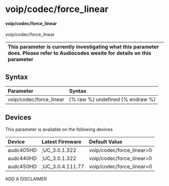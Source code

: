 ﻿---
description: voip/codec/force_linear
search: false
---

# voip/codec/force_linear

#### voip/codec/force_linear

voip/codec/force_linear


| This parameter is currently investigating what this parameter does. Please refer to Audiocodes wesite for details on this parameter | 
| :--- |

## Syntax
| Parameter | Syntax |
| :--- | :--- |
|voip/codec/force_linear | {% raw %} undefined {% endraw %}|

## Devices
This parameter is available on the following devices

| Device | Latest Firmware | Default Value |
|:---|:---|:---|
| audc405HD | ;UC_3.0.1.322 | voip/codec/force_linear=0 
| audc440HD | ;UC_3.0.1.322 | voip/codec/force_linear=0 
| audc450HD | ;UC_3.0.4.111.77 | voip/codec/force_linear=0 

ADD A DISCLAIMER
